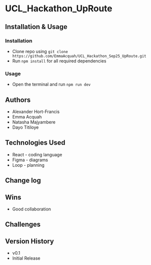 # UCL_Hackathon_UpRoute

## Installation & Usage
### Installation
* Clone repo using `git clone https://github.com/EmmaAcquah/UCL_Hackathon_Sep25_UpRoute.git`
* Run `npm install` for all required dependencies 

### Usage
* Open the terminal and run `npm run dev`

## Authors
* Alexander Hort-Francis
* Emma Acquah 
* Natasha Majyambere
* Dayo Titiloye

## Technologies Used
* React - coding language
* Figma - diagrams
* Loop - planning

## Change log

## Wins
* Good collaboration

## Challenges

## Version History
* v0.1
* Initial Release
